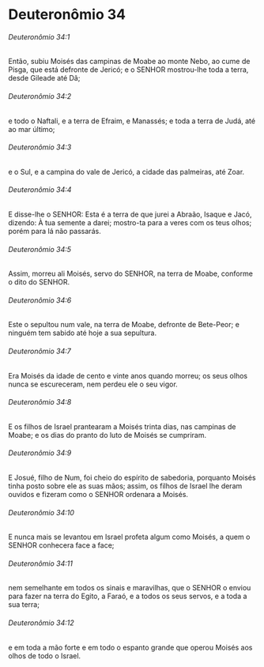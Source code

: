 # Deuteronômio 34

###### Deuteronômio 34:1

Então, subiu Moisés das campinas de Moabe ao monte Nebo, ao cume de Pisga, que está defronte de Jericó; e o SENHOR mostrou-lhe toda a terra, desde Gileade até Dã;

###### Deuteronômio 34:2

e todo o Naftali, e a terra de Efraim, e Manassés; e toda a terra de Judá, até ao mar último;

###### Deuteronômio 34:3

e o Sul, e a campina do vale de Jericó, a cidade das palmeiras, até Zoar.

###### Deuteronômio 34:4

E disse-lhe o SENHOR: Esta é a terra de que jurei a Abraão, Isaque e Jacó, dizendo: À tua semente a darei; mostro-ta para a veres com os teus olhos; porém para lá não passarás.

###### Deuteronômio 34:5

Assim, morreu ali Moisés, servo do SENHOR, na terra de Moabe, conforme o dito do SENHOR.

###### Deuteronômio 34:6

Este o sepultou num vale, na terra de Moabe, defronte de Bete-Peor; e ninguém tem sabido até hoje a sua sepultura.

###### Deuteronômio 34:7

Era Moisés da idade de cento e vinte anos quando morreu; os seus olhos nunca se escureceram, nem perdeu ele o seu vigor.

###### Deuteronômio 34:8

E os filhos de Israel prantearam a Moisés trinta dias, nas campinas de Moabe; e os dias do pranto do luto de Moisés se cumpriram.

###### Deuteronômio 34:9

E Josué, filho de Num, foi cheio do espírito de sabedoria, porquanto Moisés tinha posto sobre ele as suas mãos; assim, os filhos de Israel lhe deram ouvidos e fizeram como o SENHOR ordenara a Moisés.

###### Deuteronômio 34:10

E nunca mais se levantou em Israel profeta algum como Moisés, a quem o SENHOR conhecera face a face;

###### Deuteronômio 34:11

nem semelhante em todos os sinais e maravilhas, que o SENHOR o enviou para fazer na terra do Egito, a Faraó, e a todos os seus servos, e a toda a sua terra;

###### Deuteronômio 34:12

e em toda a mão forte e em todo o espanto grande que operou Moisés aos olhos de todo o Israel.

